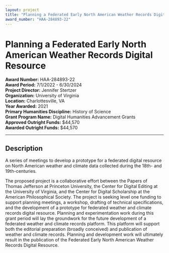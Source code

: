 ```yaml
---
layout: project
title: "Planning a Federated Early North American Weather Records Digital Resource"
award_number: "HAA-284893-22"
---
```



# Planning a Federated Early North American Weather Records Digital Resource

**Award Number:** HAA-284893-22  
**Award Period:** 7/1/2022 - 6/30/2024  
**Project Director:** Jennifer  Stertzer  
**Organization:** University of Virginia  
**Location:** Charlottesville, VA  
**Year Awarded:** 2021  
**Primary Humanities Discipline:** History of Science  
**Grant Program Name:** Digital Humanities Advancement Grants  
**Approved Outright Funds:** $44,570  
**Awarded Outright Funds:** $44,570  

---

## Description

<p>A series of meetings to develop a prototype for a federated digital resource on North American weather and climate data collected during the 18th- and 19th-centuries.</p>
<p>The proposed project is a collaborative effort between the Papers of Thomas Jefferson at Princeton University, the Center for Digital Editing at the University of Virginia, and the Center for Digital Scholarship at the American Philosophical Society. The project is seeking level one funding to support planning meetings, a workshop, drafting of technical specifications, and the development of a prototype for federated weather and climate records digital resource. Planning and experimentation work during this grant period will lay the groundwork for the future development of a federated weather and climate records platform. This platform will support both the editorial preparation (broadly conceived) and publication of weather and climate records. Planning and development work will ultimately result in the publication of the Federated Early North American Weather Records Digital Resource.</p>
